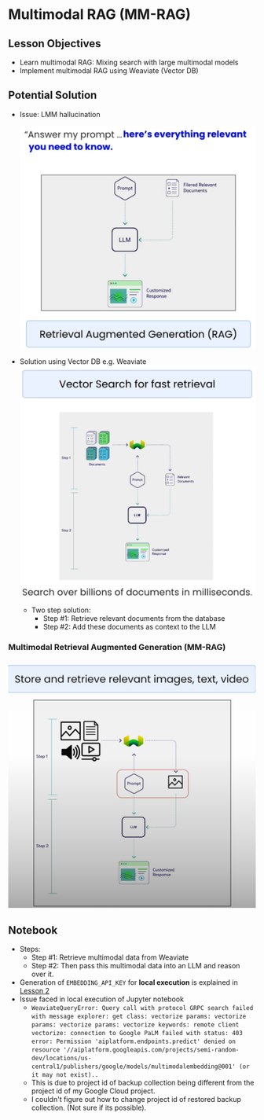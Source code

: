 # Multimodal RAG (MM-RAG)

## Lesson Objectives

- Learn multimodal RAG: Mixing search with large multimodal models
- Implement multimodal RAG using Weaviate (Vector DB)

## Potential Solution

- Issue: LMM hallucination

  ![RAG](../images/4_0.png)

- Solution using Vector DB e.g. Weaviate
  ![alt text](../images/4_1.png)
  - Two step solution:
    - Step #1: Retrieve relevant documents from the database
    - Step #2: Add these documents as context to the LLM

### Multimodal Retrieval Augmented Generation (MM-RAG)

  ![Multimodal Retrieval Augmented Generation](../images/4_2.png)

## Notebook

- Steps:
  - Step #1: Retrieve multimodal data from Weaviate
  - Step #2: Then pass this multimodal data into an LLM and reason over it.
- Generation of `EMBEDDING_API_KEY` for **local execution** is explained in [Lesson 2](./Lesson_2.md#notebook)
- Issue faced in local execution of Jupyter notebook
  - ```WeaviateQueryError: Query call with protocol GRPC search failed with message explorer: get class: vectorize params: vectorize params: vectorize params: vectorize keywords: remote client vectorize: connection to Google PaLM failed with status: 403 error: Permission 'aiplatform.endpoints.predict' denied on resource '//aiplatform.googleapis.com/projects/semi-random-dev/locations/us-central1/publishers/google/models/multimodalembedding@001' (or it may not exist)..```
  - This is due to project id of backup collection being different from the project id of my Google Cloud project.
  - I couldn't figure out how to change project id of restored backup collection. (Not sure if its possible).
